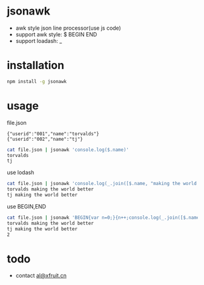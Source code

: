 # jsonawk

- awk style json line processor(use js code)
- support awk style: $ BEGIN END
- support loadash: _

# installation
```sh
npm install -g jsonawk
```

# usage
file.json
```
{"userid":"001","name":"torvalds"}
{"userid":"002","name":"tj"}
```

```sh
cat file.json | jsonawk 'console.log($.name)'
torvalds
tj
```


use lodash
```sh
cat file.json | jsonawk 'console.log(_.join([$.name, "making the world better"], " "))'
torvalds making the world better
tj making the world better
```

use BEGIN,END
```sh
cat file.json | jsonawk 'BEGIN{var n=0;}{n++;console.log(_.join([$.name, "making the world better"], " "))  }END{console.log(n)}' 
torvalds making the world better
tj making the world better
2
```
# todo
- contact al@xfruit.cn

